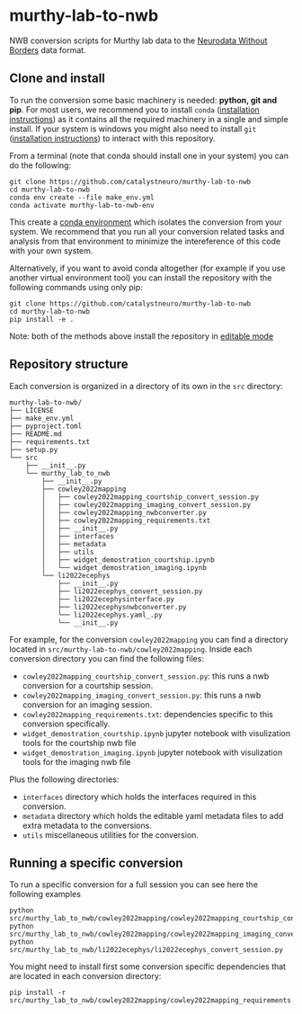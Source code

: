 # murthy-lab-to-nwb
NWB conversion scripts for Murthy lab data to the [Neurodata Without Borders](https://nwb-overview.readthedocs.io/) data format.

## Clone and install
To run the conversion some basic machinery is needed: **python, git and pip**. For most users, we recommend you to install `conda` ([installation instructions](https://docs.conda.io/en/latest/miniconda.html)) as it contains all the required machinery in a single and simple install. If your system is windows you might also need to install `git` ([installation instructions](https://github.com/git-guides/install-git)) to interact with this repository.

From a terminal (note that conda should install one in your system) you can do the following:

```
git clone https://github.com/catalystneuro/murthy-lab-to-nwb
cd murthy-lab-to-nwb
conda env create --file make_env.yml
conda activate murthy-lab-to-nwb-env
```
This create a [conda environment](https://docs.conda.io/projects/conda/en/latest/user-guide/concepts/environments.html) which isolates the conversion from your system. We recommend that you run all your conversion related tasks and analysis from that environment to minimize the intereference of this code with your own system.

Alternatively, if you want to avoid conda altogether (for example if you use another virtual environment tool) you can install the repository with the following commands using only pip:
```
git clone https://github.com/catalystneuro/murthy-lab-to-nwb
cd murthy-lab-to-nwb
pip install -e .
```

Note:
both of the methods above install the repository in [editable mode](https://pip.pypa.io/en/stable/cli/pip_install/#editable-installs)

## Repository structure
Each conversion is organized in a directory of its own in the `src` directory:

    murthy-lab-to-nwb/
    ├── LICENSE
    ├── make_env.yml
    ├── pyproject.toml
    ├── README.md
    ├── requirements.txt
    ├── setup.py
    └── src
        ├── __init__.py
        └── murthy_lab_to_nwb
            ├── __init__.py
            ├── cowley2022mapping
            │   ├── cowley2022mapping_courtship_convert_session.py
            │   ├── cowley2022mapping_imaging_convert_session.py
            │   ├── cowley2022mapping_nwbconverter.py
            │   ├── cowley2022mapping_requirements.txt
            │   ├── __init__.py
            │   ├── interfaces
            │   ├── metadata
            │   ├── utils
            │   ├── widget_demostration_courtship.ipynb
            │   └── widget_demostration_imaging.ipynb
            └── li2022ecephys
                ├── __init__.py
                ├── li2022ecephys_convert_session.py
                ├── li2022ecephysinterface.py
                ├── li2022ecephysnwbconverter.py
                └── li2022ecephys.yaml_.py
                └── __init__.py

 For example, for the conversion `cowley2022mapping` you can find a directory located in `src/murthy-lab-to-nwb/cowley2022mapping`. Inside each conversion directory you can find the following files:

* `cowley2022mapping_courtship_convert_session.py`: this runs a nwb conversion for a courtship session.
* `cowley2022mapping_imaging_convert_session.py`: this runs a nwb conversion for an imaging session.
* `cowley2022mapping_requirements.txt`: dependencies specific to this conversion specifically.
* `widget_demostration_courtship.ipynb`  jupyter notebook with visulization tools for the courtship nwb file
* `widget_demostration_imaging.ipynb`  jupyter notebook with visulization tools for the imaging nwb file

Plus the following directories:
* `interfaces` directory which holds the interfaces required in this conversion.
* `metadata` directory which holds the editable yaml metadata files to add extra metadata to the conversions.
* `utils` miscellaneous utilities for the conversion.


## Running a specific conversion
To run a specific conversion for a full session you can see here the following examples

```
python src/murthy_lab_to_nwb/cowley2022mapping/cowley2022mapping_courtship_convert_session.py
python src/murthy_lab_to_nwb/cowley2022mapping/cowley2022mapping_imaging_convert_session.py
python src/murthy_lab_to_nwb/li2022ecephys/li2022ecephys_convert_session.py
```

You might need to install first some conversion specific dependencies that are located in each conversion directory:
```
pip install -r src/murthy_lab_to_nwb/cowley2022mapping/cowley2022mapping_requirements.txt
```
